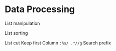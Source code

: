# Data Processing

List manipulation

List sorting

List cut
Keep first Column
`:%s/ .*//g`
Search prefix
